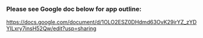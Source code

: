 ### Please see Google doc below for app outline:

https://docs.google.com/document/d/1OLO2ESZ0DHdmd63OvK29irYZ_zYDYILxry7insH52Qw/edit?usp=sharing
